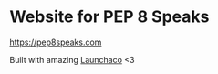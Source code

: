 # Website for PEP 8 Speaks

https://pep8speaks.com

Built with amazing [Launchaco](https://www.launchaco.com/) <3
